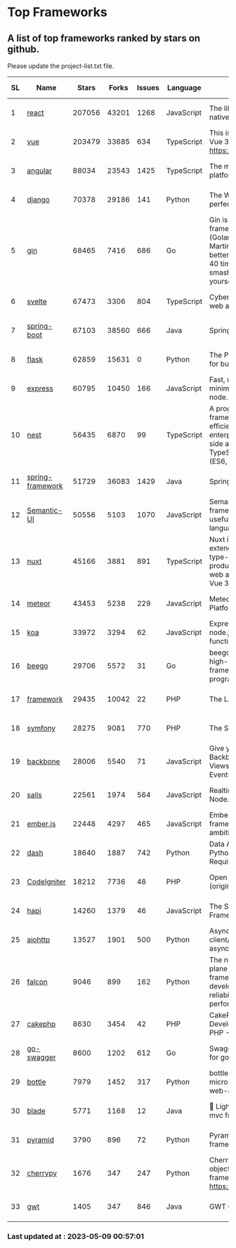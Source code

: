 # Top Frameworks
## A list of top frameworks ranked by stars on github.  
Please update the project-list.txt file.

| SL| Name  | Stars| Forks| Issues | Language | Description | Last Commit |
| --| ------| -----| ---- | ------ | -------- | ----------- | ----------- |
| 1 | [react](https://github.com/facebook/react) | 207056 | 43201 | 1268 | JavaScript | The library for web and native user interfaces | 2023-05-08 16:07:48 |
| 2 | [vue](https://github.com/vuejs/vue) | 203479 | 33685 | 634 | TypeScript | This is the repo for Vue 2. For Vue 3, go to https://github.com/vuejs/core | 2023-04-27 09:43:19 |
| 3 | [angular](https://github.com/angular/angular) | 88034 | 23543 | 1425 | TypeScript | The modern web developer’s platform | 2023-05-08 21:51:21 |
| 4 | [django](https://github.com/django/django) | 70378 | 29186 | 141 | Python | The Web framework for perfectionists with deadlines. | 2023-05-08 17:34:30 |
| 5 | [gin](https://github.com/gin-gonic/gin) | 68465 | 7416 | 686 | Go | Gin is a HTTP web framework written in Go (Golang). It features a Martini-like API with much better performance -- up to 40 times faster. If you need smashing performance, get yourself some Gin. | 2023-04-27 02:16:59 |
| 6 | [svelte](https://github.com/sveltejs/svelte) | 67473 | 3306 | 804 | TypeScript | Cybernetically enhanced web apps | 2023-05-08 13:58:26 |
| 7 | [spring-boot](https://github.com/spring-projects/spring-boot) | 67103 | 38560 | 666 | Java | Spring Boot | 2023-05-08 17:50:53 |
| 8 | [flask](https://github.com/pallets/flask) | 62859 | 15631 | 0 | Python | The Python micro framework for building web applications. | 2023-05-02 17:42:04 |
| 9 | [express](https://github.com/expressjs/express) | 60795 | 10450 | 166 | JavaScript | Fast, unopinionated, minimalist web framework for node. | 2023-02-26 18:34:32 |
| 10 | [nest](https://github.com/nestjs/nest) | 56435 | 6870 | 99 | TypeScript | A progressive Node.js framework for building efficient, scalable, and enterprise-grade server-side applications on top of TypeScript & JavaScript (ES6, ES7, ES8) 🚀 | 2023-04-27 07:18:13 |
| 11 | [spring-framework](https://github.com/spring-projects/spring-framework) | 51729 | 36083 | 1429 | Java | Spring Framework | 2023-05-08 14:59:35 |
| 12 | [Semantic-UI](https://github.com/Semantic-Org/Semantic-UI) | 50556 | 5103 | 1070 | JavaScript | Semantic is a UI component framework based around useful principles from natural language. | 2023-01-11 17:05:32 |
| 13 | [nuxt](https://github.com/nuxt/nuxt) | 45166 | 3881 | 891 | TypeScript | Nuxt is an intuitive and extendable way to create type-safe, performant and production-grade full-stack web apps and websites with Vue 3. | 2023-05-08 17:38:49 |
| 14 | [meteor](https://github.com/meteor/meteor) | 43453 | 5238 | 229 | JavaScript | Meteor, the JavaScript App Platform | 2023-05-04 12:34:07 |
| 15 | [koa](https://github.com/koajs/koa) | 33972 | 3294 | 62 | JavaScript | Expressive middleware for node.js using ES2017 async functions | 2023-04-12 09:49:59 |
| 16 | [beego](https://github.com/beego/beego) | 29706 | 5572 | 31 | Go | beego is an open-source, high-performance web framework for the Go programming language. | 2023-03-09 07:19:01 |
| 17 | [framework](https://github.com/laravel/framework) | 29435 | 10042 | 22 | PHP | The Laravel Framework. | 2023-05-08 15:31:28 |
| 18 | [symfony](https://github.com/symfony/symfony) | 28275 | 9081 | 770 | PHP | The Symfony PHP framework | 2023-05-08 09:53:50 |
| 19 | [backbone](https://github.com/jashkenas/backbone) | 28006 | 5540 | 71 | JavaScript | Give your JS App some Backbone with Models, Views, Collections, and Events | 2023-01-04 11:09:21 |
| 20 | [sails](https://github.com/balderdashy/sails) | 22561 | 1974 | 564 | JavaScript | Realtime MVC Framework for Node.js | 2023-02-17 22:35:42 |
| 21 | [ember.js](https://github.com/emberjs/ember.js) | 22448 | 4297 | 465 | JavaScript | Ember.js - A JavaScript framework for creating ambitious web applications | 2023-05-08 14:53:15 |
| 22 | [dash](https://github.com/plotly/dash) | 18640 | 1887 | 742 | Python | Data Apps & Dashboards for Python. No JavaScript Required. | 2023-04-26 20:13:33 |
| 23 | [CodeIgniter](https://github.com/bcit-ci/CodeIgniter) | 18212 | 7736 | 48 | PHP | Open Source PHP Framework (originally from EllisLab) | 2023-04-07 17:57:13 |
| 24 | [hapi](https://github.com/hapijs/hapi) | 14260 | 1379 | 46 | JavaScript | The Simple, Secure Framework Developers Trust | 2023-04-24 22:09:20 |
| 25 | [aiohttp](https://github.com/aio-libs/aiohttp) | 13527 | 1901 | 500 | Python | Asynchronous HTTP client/server framework for asyncio and Python | 2023-05-07 23:04:02 |
| 26 | [falcon](https://github.com/falconry/falcon) | 9046 | 899 | 162 | Python | The no-magic web data plane API and microservices framework for Python developers, with a focus on reliability, correctness, and performance at scale. | 2023-01-18 20:42:26 |
| 27 | [cakephp](https://github.com/cakephp/cakephp) | 8630 | 3454 | 42 | PHP | CakePHP: The Rapid Development Framework for PHP - Official Repository | 2023-05-04 15:23:51 |
| 28 | [go-swagger](https://github.com/go-swagger/go-swagger) | 8600 | 1202 | 612 | Go | Swagger 2.0 implementation for go | 2023-05-06 01:18:25 |
| 29 | [bottle](https://github.com/bottlepy/bottle) | 7979 | 1452 | 317 | Python | bottle.py is a fast and simple micro-framework for python web-applications. | 2022-09-05 15:24:52 |
| 30 | [blade](https://github.com/lets-blade/blade) | 5771 | 1168 | 12 | Java | :rocket: Lightning fast and elegant mvc framework for Java8 | 2022-05-10 12:38:06 |
| 31 | [pyramid](https://github.com/Pylons/pyramid) | 3790 | 896 | 72 | Python | Pyramid - A Python web framework | 2023-02-16 13:50:59 |
| 32 | [cherrypy](https://github.com/cherrypy/cherrypy) | 1676 | 347 | 247 | Python | CherryPy is a pythonic, object-oriented HTTP framework.      https://cherrypy.dev | 2023-05-04 23:04:12 |
| 33 | [gwt](https://github.com/gwtproject/gwt) | 1405 | 347 | 846 | Java | GWT Open Source Project | 2023-04-27 13:53:19 |

### Last updated at : 2023-05-09 00:57:01
